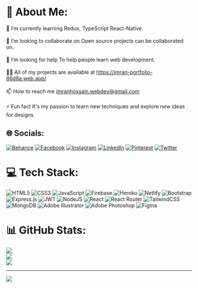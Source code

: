 # 💫 About Me:
🌱 I’m currently learning Redux, TypeScript React-Native<br><br>👯 I’m looking to collaborate on Open source projects can be collaborated on.<br><br>🤝 I’m looking for help To help people learn web development.<br><br>👨‍💻 All of my projects are available at https://imran-portfolio-86d8a.web.app/<br><br>📫 How to reach me imranhossain.webdev@gmail.com<br><br>⚡ Fun fact It's my passion to learn new techniques and explore new ideas for designs


## 🌐 Socials:
[![Behance](https://img.shields.io/badge/Behance-1769ff?logo=behance&logoColor=white)](https://behance.net/mdimran5722) [![Facebook](https://img.shields.io/badge/Facebook-%231877F2.svg?logo=Facebook&logoColor=white)](https://facebook.com/mdimran5722) [![Instagram](https://img.shields.io/badge/Instagram-%23E4405F.svg?logo=Instagram&logoColor=white)](https://instagram.com/mdimran5722/) [![LinkedIn](https://img.shields.io/badge/LinkedIn-%230077B5.svg?logo=linkedin&logoColor=white)](https://linkedin.com/in/mdimran5722) [![Pinterest](https://img.shields.io/badge/Pinterest-%23E60023.svg?logo=Pinterest&logoColor=white)](https://pinterest.com/mdimran5722) [![Twitter](https://img.shields.io/badge/Twitter-%231DA1F2.svg?logo=Twitter&logoColor=white)](https://twitter.com/MdImran5722) 

# 💻 Tech Stack:
![HTML5](https://img.shields.io/badge/html5-%23E34F26.svg?style=for-the-badge&logo=html5&logoColor=white) ![CSS3](https://img.shields.io/badge/css3-%231572B6.svg?style=for-the-badge&logo=css3&logoColor=white) ![JavaScript](https://img.shields.io/badge/javascript-%23323330.svg?style=for-the-badge&logo=javascript&logoColor=%23F7DF1E) ![Firebase](https://img.shields.io/badge/firebase-%23039BE5.svg?style=for-the-badge&logo=firebase) ![Heroku](https://img.shields.io/badge/heroku-%23430098.svg?style=for-the-badge&logo=heroku&logoColor=white) ![Netlify](https://img.shields.io/badge/netlify-%23000000.svg?style=for-the-badge&logo=netlify&logoColor=#00C7B7) ![Bootstrap](https://img.shields.io/badge/bootstrap-%23563D7C.svg?style=for-the-badge&logo=bootstrap&logoColor=white) ![Express.js](https://img.shields.io/badge/express.js-%23404d59.svg?style=for-the-badge&logo=express&logoColor=%2361DAFB) ![JWT](https://img.shields.io/badge/JWT-black?style=for-the-badge&logo=JSON%20web%20tokens) ![NodeJS](https://img.shields.io/badge/node.js-6DA55F?style=for-the-badge&logo=node.js&logoColor=white) ![React](https://img.shields.io/badge/react-%2320232a.svg?style=for-the-badge&logo=react&logoColor=%2361DAFB) ![React Router](https://img.shields.io/badge/React_Router-CA4245?style=for-the-badge&logo=react-router&logoColor=white) ![TailwindCSS](https://img.shields.io/badge/tailwindcss-%2338B2AC.svg?style=for-the-badge&logo=tailwind-css&logoColor=white) ![MongoDB](https://img.shields.io/badge/MongoDB-%234ea94b.svg?style=for-the-badge&logo=mongodb&logoColor=white) ![Adobe Illustrator](https://img.shields.io/badge/adobeillustrator-%23FF9A00.svg?style=for-the-badge&logo=adobeillustrator&logoColor=white) ![Adobe Photoshop](https://img.shields.io/badge/adobephotoshop-%2331A8FF.svg?style=for-the-badge&logo=adobephotoshop&logoColor=white) 	![Figma](https://img.shields.io/badge/figma-%23F24E1E.svg?style=for-the-badge&logo=figma&logoColor=white)
# 📊 GitHub Stats:
![](https://github-readme-stats.vercel.app/api?username=ImranHossain5722&theme=react&hide_border=false&include_all_commits=true&count_private=false)<br/>
![](https://github-readme-streak-stats.herokuapp.com/?user=ImranHossain5722&theme=react&hide_border=false)<br/>
![](https://github-readme-stats.vercel.app/api/top-langs/?username=ImranHossain5722&theme=react&hide_border=false&include_all_commits=true&count_private=false&layout=compact)

---
[![](https://visitcount.itsvg.in/api?id=ImranHossain5722&icon=0&color=0)](https://visitcount.itsvg.in)

